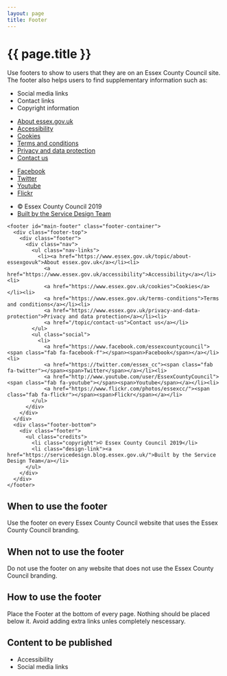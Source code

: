 ```yaml
---
layout: page
title: Footer
---
```


# {{ page.title }}

Use footers to show to users that they are on an Essex County Council site. The footer also helps users to find supplementary information such as:

- Social media links
- Contact links
- Copyright information

<footer id="main-footer" class="footer-container">
  <div class="footer-top">
    <div class="footer">
      <div class="nav">
        <ul class="nav-links">
          <li><a href="https://www.essex.gov.uk/topic/about-essexgovuk">About essex.gov.uk</a></li><li>
            <a href="https://www.essex.gov.uk/accessibility">Accessibility</a></li><li>
            <a href="https://www.essex.gov.uk/cookies">Cookies</a></li><li>
            <a href="https://www.essex.gov.uk/terms-conditions">Terms and conditions</a></li><li>
            <a href="https://www.essex.gov.uk/privacy-and-data-protection">Privacy and data protection</a></li><li>
            <a href="/topic/contact-us">Contact us</a></li>
        </ul>
        <ul class="social">
          <li>
            <a href="https://www.facebook.com/essexcountycouncil"><span class="fab fa-facebook-f"></span><span>Facebook</span></a></li><li>
            <a href="https://twitter.com/essex_cc"><span class="fab fa-twitter"></span><span>Twitter</span></a></li><li>
            <a href="http://www.youtube.com/user/EssexCountyCouncil"><span class="fab fa-youtube"></span><span>Youtube</span></a></li><li>
            <a href="https://www.flickr.com/photos/essexcc/"><span class="fab fa-flickr"></span><span>Flickr</span></a></li>
        </ul>
      </div>
    </div>
  </div>
  <div class="footer-bottom">
    <div class="footer">
      <ul class="credits">
        <li class="copyright">© Essex County Council 2019</li>
        <li class="design-link"><a href="https://servicedesign.blog.essex.gov.uk/">Built by the Service Design Team</a></li>
      </ul>
    </div>
  </div>
</footer>

    <footer id="main-footer" class="footer-container">
      <div class="footer-top">
        <div class="footer">
          <div class="nav">
            <ul class="nav-links">
              <li><a href="https://www.essex.gov.uk/topic/about-essexgovuk">About essex.gov.uk</a></li><li>
                <a href="https://www.essex.gov.uk/accessibility">Accessibility</a></li><li>
                <a href="https://www.essex.gov.uk/cookies">Cookies</a></li><li>
                <a href="https://www.essex.gov.uk/terms-conditions">Terms and conditions</a></li><li>
                <a href="https://www.essex.gov.uk/privacy-and-data-protection">Privacy and data protection</a></li><li>
                <a href="/topic/contact-us">Contact us</a></li>
            </ul>
            <ul class="social">
              <li>
                <a href="https://www.facebook.com/essexcountycouncil"><span class="fab fa-facebook-f"></span><span>Facebook</span></a></li><li>
                <a href="https://twitter.com/essex_cc"><span class="fab fa-twitter"></span><span>Twitter</span></a></li><li>
                <a href="http://www.youtube.com/user/EssexCountyCouncil"><span class="fab fa-youtube"></span><span>Youtube</span></a></li><li>
                <a href="https://www.flickr.com/photos/essexcc/"><span class="fab fa-flickr"></span><span>Flickr</span></a></li>
            </ul>
          </div>
        </div>
      </div>
      <div class="footer-bottom">
        <div class="footer">
          <ul class="credits">
            <li class="copyright">© Essex County Council 2019</li>
            <li class="design-link"><a href="https://servicedesign.blog.essex.gov.uk/">Built by the Service Design Team</a></li>
          </ul>
        </div>
      </div>
    </footer>

## When to use the footer

Use the footer on every Essex County Council website that uses the Essex County Council branding.

## When not to use the footer

Do not use the footer on any website that does not use the Essex County Council branding.

## How to use the footer

Place the Footer at the bottom of every page. Nothing should be placed below it. Avoid adding extra links unles completely nescessary.

## Content to be published

- Accessibility
- Social media links
